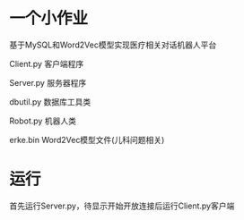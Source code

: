 # 一个小作业
基于MySQL和Word2Vec模型实现医疗相关对话机器人平台

Client.py 客户端程序

Server.py 服务器程序

dbutil.py 数据库工具类

Robot.py 机器人类

erke.bin Word2Vec模型文件(儿科问题相关)


# 运行
首先运行Server.py，待显示开始开放连接后运行Client.py客户端
